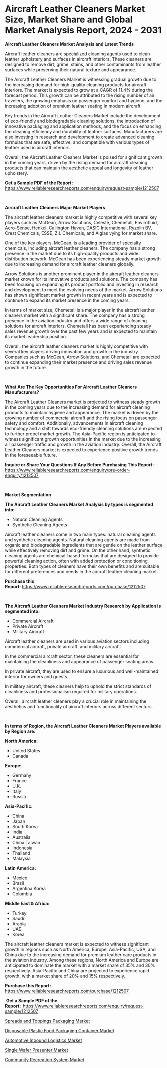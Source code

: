 <p><h1>Aircraft Leather Cleaners Market Size, Market Share and Global Market Analysis Report, 2024 - 2031</h1></p><p><strong>Aircraft Leather Cleaners Market Analysis and Latest Trends</strong></p>
<p><p>Aircraft leather cleaners are specialized cleaning agents used to clean leather upholstery and surfaces in aircraft interiors. These cleaners are designed to remove dirt, grime, stains, and other contaminants from leather surfaces while preserving their natural texture and appearance.</p><p>The Aircraft Leather Cleaners Market is witnessing gradual growth due to the increasing demand for high-quality cleaning products for aircraft interiors. The market is expected to grow at a CAGR of 11.4% during the forecast period. This growth can be attributed to the rising number of air travelers, the growing emphasis on passenger comfort and hygiene, and the increasing adoption of premium leather seating in modern aircraft.</p><p>Key trends in the Aircraft Leather Cleaners Market include the development of eco-friendly and biodegradable cleaning solutions, the introduction of innovative packaging and application methods, and the focus on enhancing the cleaning efficiency and durability of leather surfaces. Manufacturers are also investing in research and development to create advanced cleaning formulas that are safe, effective, and compatible with various types of leather used in aircraft interiors.</p><p>Overall, the Aircraft Leather Cleaners Market is poised for significant growth in the coming years, driven by the rising demand for aircraft cleaning products that can maintain the aesthetic appeal and longevity of leather upholstery.</p></p>
<p><strong>Get a Sample PDF of the Report:&nbsp;</strong> <a href="https://www.reliableresearchreports.com/enquiry/request-sample/1212507">https://www.reliableresearchreports.com/enquiry/request-sample/1212507</a></p>
<p>&nbsp;</p>
<p><strong>Aircraft Leather Cleaners Major Market Players</strong></p>
<p><p>The aircraft leather cleaners market is highly competitive with several key players such as McGean, Arrow Solutions, Celeste, Chemetall, Envirofluid, Aero-Sense, Henkel, Callington Haven, DASIC International, Ryzolin BV, Crest Chemicals, ESSE, Z.I. Chemicals, and Alglas vying for market share. </p><p>One of the key players, McGean, is a leading provider of specialty chemicals, including aircraft leather cleaners. The company has a strong presence in the market due to its high-quality products and wide distribution network. McGean has been experiencing steady market growth due to increasing demand for aircraft leather cleaners globally.</p><p>Arrow Solutions is another prominent player in the aircraft leather cleaners market known for its innovative products and solutions. The company has been focusing on expanding its product portfolio and investing in research and development to meet the evolving needs of the market. Arrow Solutions has shown significant market growth in recent years and is expected to continue to expand its market presence in the coming years.</p><p>In terms of market size, Chemetall is a major player in the aircraft leather cleaners market with a significant share. The company has a strong presence in the aviation industry and offers a wide range of cleaning solutions for aircraft interiors. Chemetall has been experiencing steady sales revenue growth over the past few years and is expected to maintain its market leadership position.</p><p>Overall, the aircraft leather cleaners market is highly competitive with several key players driving innovation and growth in the industry. Companies such as McGean, Arrow Solutions, and Chemetall are expected to continue expanding their market presence and driving sales revenue growth in the future.</p></p>
<p>&nbsp;</p>
<p><strong>What Are The Key Opportunities For Aircraft Leather Cleaners Manufacturers?</strong></p>
<p><p>The Aircraft Leather Cleaners market is projected to witness steady growth in the coming years due to the increasing demand for aircraft cleaning products to maintain hygiene and appearance. The market is driven by the growing number of commercial aircraft and the rising focus on passenger safety and comfort. Additionally, advancements in aircraft cleaning technology and a shift towards eco-friendly cleaning solutions are expected to further propel market growth. The Asia-Pacific region is anticipated to witness significant growth opportunities in the market due to the increasing air passenger traffic and growth in the aviation industry. Overall, the Aircraft Leather Cleaners market is expected to experience positive growth trends in the foreseeable future.</p></p>
<p><strong>Inquire or Share Your Questions If Any Before Purchasing This Report:</strong> <a href="https://www.reliableresearchreports.com/enquiry/pre-order-enquiry/1212507">https://www.reliableresearchreports.com/enquiry/pre-order-enquiry/1212507</a></p>
<p>&nbsp;</p>
<p><strong>Market Segmentation</strong></p>
<p><strong>The Aircraft Leather Cleaners Market Analysis by types is segmented into:</strong></p>
<p><ul><li>Natural Cleaning Agents</li><li>Synthetic Cleaning Agents</li></ul></p>
<p><p>Aircraft leather cleaners come in two main types: natural cleaning agents and synthetic cleaning agents. Natural cleaning agents are made from organic and biodegradable ingredients that are gentle on the leather surface while effectively removing dirt and grime. On the other hand, synthetic cleaning agents are chemical-based formulas that are designed to provide powerful cleaning action, often with added protection or conditioning properties. Both types of cleaners have their own benefits and are suitable for different preferences and needs in the aircraft leather cleaning market.</p></p>
<p><strong>Purchase this Report:&nbsp;</strong><a href="https://www.reliableresearchreports.com/purchase/1212507">https://www.reliableresearchreports.com/purchase/1212507</a></p>
<p>&nbsp;</p>
<p><strong>The Aircraft Leather Cleaners Market Industry Research by Application is segmented into:</strong></p>
<p><ul><li>Commercial Aircraft</li><li>Private Aircraft</li><li>Military Aircraft</li></ul></p>
<p><p>Aircraft leather cleaners are used in various aviation sectors including commercial aircraft, private aircraft, and military aircraft. </p><p>In the commercial aircraft sector, these cleaners are essential for maintaining the cleanliness and appearance of passenger seating areas. </p><p>In private aircraft, they are used to ensure a luxurious and well-maintained interior for owners and guests. </p><p>In military aircraft, these cleaners help to uphold the strict standards of cleanliness and professionalism required for military operations. </p><p>Overall, aircraft leather cleaners play a crucial role in maintaining the aesthetics and functionality of aircraft interiors across different sectors.</p></p>
<p>&nbsp;</p>
<p><strong>In terms of Region, the Aircraft Leather Cleaners Market Players available by Region are:</strong></p>
<p>
    <p> <strong> North America: </strong>
        <ul>
            <li>United States</li>
            <li>Canada</li>
        </ul>
        </p> 
    <p> <strong> Europe: </strong>
        <ul>
            <li>Germany</li>
            <li>France</li>
            <li>U.K.</li>
            <li>Italy</li>
            <li>Russia</li>
        </ul>
        </p> 
    <p> <strong> Asia-Pacific: </strong>
        <ul>
            <li>China</li>
            <li>Japan</li>
            <li>South Korea</li>
            <li>India</li>
            <li>Australia</li>
            <li>China Taiwan</li>
            <li>Indonesia</li>
            <li>Thailand</li>
            <li>Malaysia</li>
        </ul>
        </p> 
    <p> <strong> Latin America: </strong>
        <ul>
            <li>Mexico</li>
            <li>Brazil</li>
            <li>Argentina Korea</li>
            <li>Colombia</li>
        </ul>
        </p> 
    <p> <strong> Middle East & Africa: </strong>
        <ul>
            <li>Turkey</li>
            <li>Saudi</li>
            <li>Arabia</li>
            <li>UAE</li>
            <li>Korea</li>
        </ul>
    </p>
    </p>
<p><p>The aircraft leather cleaners market is expected to witness significant growth in regions such as North America, Europe, Asia-Pacific, USA, and China due to the increasing demand for premium leather care products in the aviation industry. Among these regions, North America and Europe are anticipated to dominate the market with a market share of 35% and 30% respectively. Asia-Pacific and China are projected to experience rapid growth, with a market share of 20% and 15% respectively.</p></p>
<p><strong>Purchase this Report: </strong><a href="https://www.reliableresearchreports.com/purchase/1212507">https://www.reliableresearchreports.com/purchase/1212507</a></p>
<p>&nbsp;<strong>Get a Sample PDF of the Report:&nbsp;&nbsp;</strong><a href="https://www.reliableresearchreports.com/enquiry/request-sample/1212507">https://www.reliableresearchreports.com/enquiry/request-sample/1212507</a></p>
<p><strong></strong></p>
<p><p><a href="https://medium.com/@annaalexander40/spreads-and-toppings-packaging-nbsp-market-focuses-on-market-share-size-and-projected-forecast-a7090f2188c5">Spreads and Toppings Packaging Market</a></p><p><a href="https://medium.com/@andrewhills1925/disposable-plastic-food-packaging-container-market-the-key-to-successful-business-strategy-07a74cc2b479">Disposable Plastic Food Packaging Container Market</a></p><p><a href="https://github.com/prosalinda88/Market-Research-Report-List-3/blob/main/automotive-inbound-logistics-market.md">Automotive Inbound Logistics Market</a></p><p><a href="https://issuu.com/reportprime-2/docs/single-wafer-presenter-market-size-2030.pptx">Single Wafer Presenter Market</a></p><p><a href="https://github.com/NorbertYates/Market-Research-Report-List-3/blob/main/community-recreation-system-market.md">Community Recreation System Market</a></p></p>